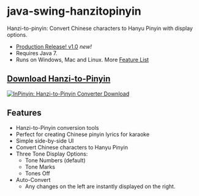 java-swing-hanzitopinyin
========================

Hanzi-to-pinyin: Convert Chinese characters to Hanyu Pinyin with display options.

+ [Production Release! v1.0](https://github.com/pffy/java-swing-hanzitopinyin/releases) *new!*
+ Requires Java 7.
+ Runs on Windows, Mac and Linux. More [Feature List](#features) 

## [Download Hanzi-to-Pinyin](https://github.com/pffy/java-swing-hanzitopinyin/releases) ##

[![InPinyin: Hanzi-to-Pinyin Converter Download](https://raw.githubusercontent.com/pffy/docs/master/screenshots/screenshot-pffy-java-swing-hanzitopinyin1-tonemarks.png)](https://github.com/pffy/java-swing-hanzitopinyin/releases)

## Features ##

  + Hanzi-to-Pinyin conversion tools
  + Perfect for creating Chinese pinyin lyrics for karaoke
  + Simple side-by-side UI
  + Convert Chinese characters to Hanyu Pinyin
  + Three Tone Display Options:
    + Tone Numbers (default)
    + Tone Marks
    + Tones Off
  + Auto-Convert 
    + Any changes on the left are instantly displayed on the right.
